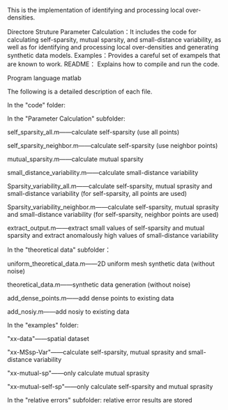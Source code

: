 This is the implementation of identifying and processing local over-densities.

Directore Struture
Parameter Calculation：It includes the code for calculating self-sparsity, mutual sparsity, and small-distance variability, as well as for identifying and processing local over-densities and generating synthetic data models.
Examples：Provides a careful set of exampels that are known to work.
README： Explains how to compile and run the code.

Program language
matlab



The following is a detailed description of each file.


In the "code" folder:

In the "Parameter Calculation" subfolder:

self_sparsity_all.m——calculate self-sparsity (use all points)

self_sparsity_neighbor.m——calculate self-sparsity (use neighbor points)

mutual_sparsity.m——calculate mutual sparsity

small_distance_variability.m——calculate small-distance variability

Sparsity_variability_all.m——calculate self-sparsity, mutual sprasity and small-distance variability (for self-sparsity, all points are used)

Sparsity_variability_neighbor.m——calculate self-sparsity, mutual sprasity and small-distance variability (for self-sparsity, neighbor points are used)

extract_output.m——extract small values of self-sparsity and mutual sparsity and extract anomalously high values of small-distance variability


In the "theoretical data" subfolder：

uniform_theoretical_data.m——2D uniform mesh synthetic data (without noise)

theoretical_data.m——synthetic data generation (without noise)

add_dense_points.m——add dense points to existing data

add_nosiy.m——add nosiy to existing data



In the "examples" folder:

"xx-data"——spatial dataset

"xx-MSsp-Var"——calculate self-sparsity, mutual sprasity and small-distance variability

"xx-mutual-sp"——only calculate mutual sprasity

"xx-mutual-self-sp"——only calculate self-sparsity and mutual sprasity

In the "relative errors" subfolder: relative error results are stored

